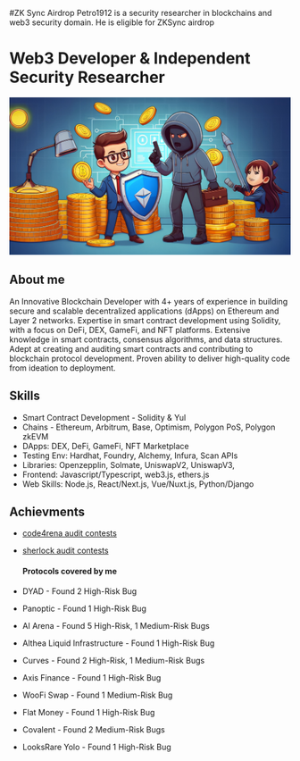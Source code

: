 #ZK Sync Airdrop
Petro1912 is a security researcher in blockchains and web3 security domain. He is eligible for ZKSync airdrop

# Web3 Developer & Independent Security Researcher
![Web3 Developer & Independent Security Researcher](./web3-security-researcher.jpg)
## About me
An Innovative Blockchain Developer with 4+ years of experience in building secure and scalable decentralized applications (dApps) on Ethereum and Layer
2 networks. Expertise in smart contract development using Solidity, with a focus on DeFi, DEX, GameFi, and NFT platforms. Extensive knowledge in smart contracts, consensus algorithms, and data structures. Adept at creating and
auditing smart contracts and contributing to blockchain protocol development. 
Proven ability to deliver high-quality code from ideation to deployment.

## Skills
- Smart Contract Development - Solidity & Yul
- Chains - Ethereum, Arbitrum, Base, Optimism, Polygon PoS, Polygon zkEVM
- DApps: DEX, DeFi, GameFi, NFT Marketplace
- Testing Env: Hardhat, Foundry, Alchemy, Infura, Scan APIs
- Libraries: Openzepplin, Solmate, UniswapV2, UniswapV3,
- Frontend: Javascript/Typescript, web3.js, ethers.js
- Web Skills: Node.js, React/Next.js, Vue/Nuxt.js, Python/Django

## Achievments
- [code4rena audit contests](https://code4rena.com/@petro_1912)
- [sherlock audit contests](https://audits.sherlock.xyz/watson/petro1912)

  #### Protocols covered by me
- DYAD - Found 2 High-Risk Bug
- Panoptic - Found 1 High-Risk Bug
- AI Arena - Found 5 High-Risk, 1 Medium-Risk Bugs
- Althea Liquid Infrastructure - Found 1 High-Risk Bug
- Curves - Found 2 High-Risk, 1 Medium-Risk Bugs
- Axis Finance - Found 1 High-Risk Bug
- WooFi Swap - Found 1 Medium-Risk Bug
- Flat Money - Found 1 High-Risk Bug
- Covalent - Found 2 Medium-Risk Bugs
- LooksRare Yolo - Found 1 High-Risk Bug
